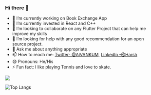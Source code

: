 ### Hi there 👋



- 🔭 I’m currently working on Book Exchange App
- 🌱 I’m currently invested in React and C++
- 👯 I’m looking to collaborate on any Flutter Project that can help me improve my skills
- 🤔 I’m looking for help with any good recommendation for an open source project.
- 💬 Ask me about anything appropriate
- 📫 How to reach me: [Twitter- @AIVANKUM](https://twitter.com/AIVANKUM), [LinkedIn -@Harsh](https://www.linkedin.com/in/harsh-bhudolia/)
- 😄 Pronouns: He/His
- ⚡ Fun fact: I like playing Tennis and love to skate.


<img src='https://github-readme-stats.vercel.app/api?username=HARSHBHUDOLIA&&show_icons=true&title_color=ffffff&icon_color=bb2acf&text_color=daf7dc&bg_color=151515'>

![Top Langs](https://github-readme-stats.vercel.app/api/top-langs/?username=HARSHBHUDOLIA&theme=tokyonight)
